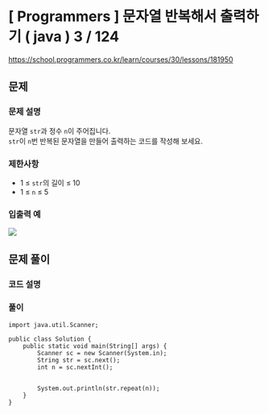# [ Programmers ] 문자열 반복해서 출력하기 ( java ) 3 / 124
https://school.programmers.co.kr/learn/courses/30/lessons/181950 
## 문제 
### 문제 설명
문자열 `str`과 정수 `n`이 주어집니다.  
`str`이 `n`번 반복된 문자열을 만들어 출력하는 코드를 작성해 보세요.

### 제한사항
- 1 ≤ `str`의 길이 ≤ 10
- 1 ≤ `n` ≤ 5

### 입출력 예
![](https://i.imgur.com/YGGNoRJ.png)






## 문제 풀이
### 코드 설명
### 풀이
```
import java.util.Scanner;

public class Solution {
    public static void main(String[] args) {
        Scanner sc = new Scanner(System.in);
        String str = sc.next();
        int n = sc.nextInt();
        
        
        System.out.println(str.repeat(n));
    }
}
```
